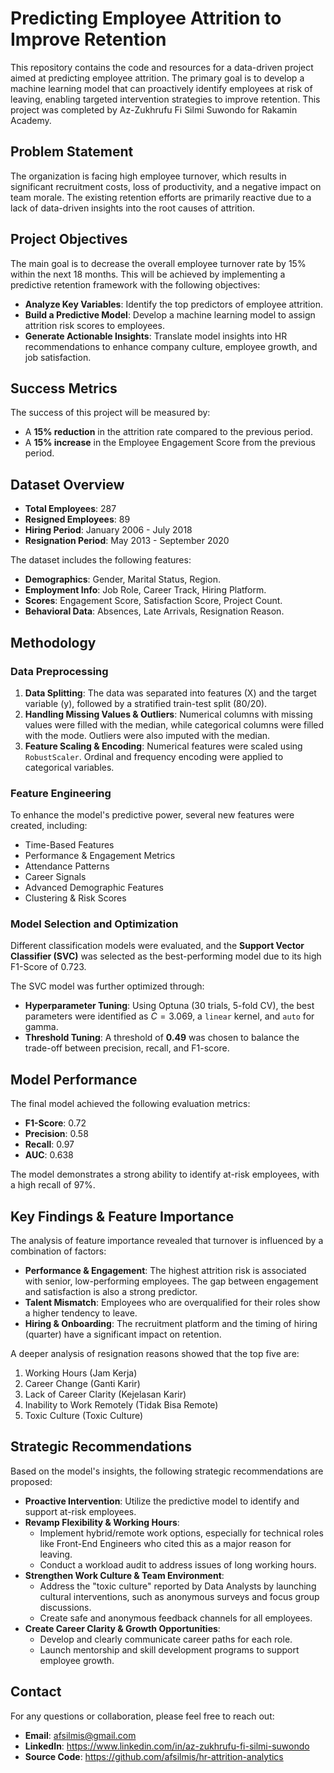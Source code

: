 # Predicting Employee Attrition to Improve Retention

This repository contains the code and resources for a data-driven project aimed at predicting employee attrition. The primary goal is to develop a machine learning model that can proactively identify employees at risk of leaving, enabling targeted intervention strategies to improve retention. This project was completed by Az-Zukhrufu Fi Silmi Suwondo for Rakamin Academy.

## Problem Statement

The organization is facing high employee turnover, which results in significant recruitment costs, loss of productivity, and a negative impact on team morale. The existing retention efforts are primarily reactive due to a lack of data-driven insights into the root causes of attrition.

## Project Objectives

The main goal is to decrease the overall employee turnover rate by 15% within the next 18 months. This will be achieved by implementing a predictive retention framework with the following objectives:

  * **Analyze Key Variables**: Identify the top predictors of employee attrition.
  * **Build a Predictive Model**: Develop a machine learning model to assign attrition risk scores to employees.
  * **Generate Actionable Insights**: Translate model insights into HR recommendations to enhance company culture, employee growth, and job satisfaction.

## Success Metrics

The success of this project will be measured by:

  * A **15% reduction** in the attrition rate compared to the previous period.
  * A **15% increase** in the Employee Engagement Score from the previous period.

## Dataset Overview

  * **Total Employees**: 287 
  * **Resigned Employees**: 89
  * **Hiring Period**: January 2006 - July 2018 
  * **Resignation Period**: May 2013 - September 2020 

The dataset includes the following features:

  * **Demographics**: Gender, Marital Status, Region.
  * **Employment Info**: Job Role, Career Track, Hiring Platform.
  * **Scores**: Engagement Score, Satisfaction Score, Project Count.
  * **Behavioral Data**: Absences, Late Arrivals, Resignation Reason.

## Methodology

### Data Preprocessing

1.  **Data Splitting**: The data was separated into features (X) and the target variable (y), followed by a stratified train-test split (80/20).
2.  **Handling Missing Values & Outliers**: Numerical columns with missing values were filled with the median, while categorical columns were filled with the mode. Outliers were also imputed with the median.
3.  **Feature Scaling & Encoding**: Numerical features were scaled using `RobustScaler`. Ordinal and frequency encoding were applied to categorical variables.

### Feature Engineering

To enhance the model's predictive power, several new features were created, including:

  * Time-Based Features
  * Performance & Engagement Metrics 
  * Attendance Patterns 
  * Career Signals 
  * Advanced Demographic Features 
  * Clustering & Risk Scores 

### Model Selection and Optimization

Different classification models were evaluated, and the **Support Vector Classifier (SVC)** was selected as the best-performing model due to its high F1-Score of 0.723.

The SVC model was further optimized through:

  * **Hyperparameter Tuning**: Using Optuna (30 trials, 5-fold CV), the best parameters were identified as $C=3.069$, a `linear` kernel, and `auto` for gamma.
  * **Threshold Tuning**: A threshold of **0.49** was chosen to balance the trade-off between precision, recall, and F1-score.

## Model Performance

The final model achieved the following evaluation metrics:

  * **F1-Score**: 0.72 
  * **Precision**: 0.58 
  * **Recall**: 0.97 
  * **AUC**: 0.638

The model demonstrates a strong ability to identify at-risk employees, with a high recall of 97%.

## Key Findings & Feature Importance

The analysis of feature importance revealed that turnover is influenced by a combination of factors:

  * **Performance & Engagement**: The highest attrition risk is associated with senior, low-performing employees. The gap between engagement and satisfaction is also a strong predictor.
  * **Talent Mismatch**: Employees who are overqualified for their roles show a higher tendency to leave.
  * **Hiring & Onboarding**: The recruitment platform and the timing of hiring (quarter) have a significant impact on retention.

A deeper analysis of resignation reasons showed that the top five are:

1.  Working Hours (Jam Kerja) 
2.  Career Change (Ganti Karir)
3.  Lack of Career Clarity (Kejelasan Karir)
4.  Inability to Work Remotely (Tidak Bisa Remote)
5.  Toxic Culture (Toxic Culture) 

## Strategic Recommendations

Based on the model's insights, the following strategic recommendations are proposed:

  * **Proactive Intervention**: Utilize the predictive model to identify and support at-risk employees.
  * **Revamp Flexibility & Working Hours**:
      * Implement hybrid/remote work options, especially for technical roles like Front-End Engineers who cited this as a major reason for leaving.
      * Conduct a workload audit to address issues of long working hours.
  * **Strengthen Work Culture & Team Environment**:
      * Address the "toxic culture" reported by Data Analysts by launching cultural interventions, such as anonymous surveys and focus group discussions.
      * Create safe and anonymous feedback channels for all employees.
  * **Create Career Clarity & Growth Opportunities**:
      * Develop and clearly communicate career paths for each role.
      * Launch mentorship and skill development programs to support employee growth.

## Contact

For any questions or collaboration, please feel free to reach out:

  * **Email**: afsilmis@gmail.com 
  * **LinkedIn**: https://www.linkedin.com/in/az-zukhrufu-fi-silmi-suwondo
  * **Source Code**: https://github.com/afsilmis/hr-attrition-analytics

